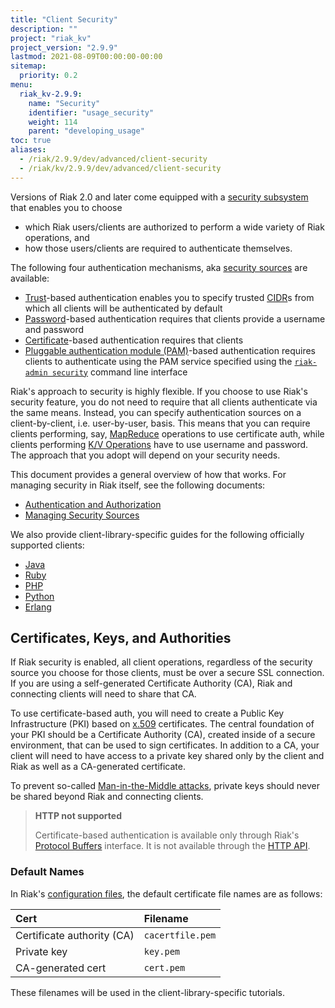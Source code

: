```yaml
---
title: "Client Security"
description: ""
project: "riak_kv"
project_version: "2.9.9"
lastmod: 2021-08-09T00:00:00-00:00
sitemap:
  priority: 0.2
menu:
  riak_kv-2.9.9:
    name: "Security"
    identifier: "usage_security"
    weight: 114
    parent: "developing_usage"
toc: true
aliases:
  - /riak/2.9.9/dev/advanced/client-security
  - /riak/kv/2.9.9/dev/advanced/client-security
---
```


Versions of Riak 2.0 and later come equipped with a [security subsystem]({{<baseurl>}}riak/kv/2.9.9/using/security/basics) that enables you to choose

* which Riak users/clients are authorized to perform a wide variety of
  Riak operations, and
* how those users/clients are required to authenticate themselves.

The following four authentication mechanisms, aka [security sources]({{<baseurl>}}riak/kv/2.9.9/using/security/managing-sources/) are available:

* [Trust]({{<baseurl>}}riak/kv/2.9.9/using/security/managing-sources/#trust-based-authentication)-based
  authentication enables you to specify trusted
  [CIDR](http://en.wikipedia.org/wiki/Classless_Inter-Domain_Routing)s
  from which all clients will be authenticated by default
* [Password]({{<baseurl>}}riak/kv/2.9.9/using/security/managing-sources/#password-based-authentication)-based authentication requires
  that clients provide a username and password
* [Certificate]({{<baseurl>}}riak/kv/2.9.9/using/security/managing-sources/#certificate-based-authentication)-based authentication
  requires that clients
* [Pluggable authentication module (PAM)]({{<baseurl>}}riak/kv/2.9.9/using/security/managing-sources/#pam-based-authentication)-based authentication requires
  clients to authenticate using the PAM service specified using the
  [`riak-admin security`]({{<baseurl>}}riak/kv/2.9.9/using/security/managing-sources/#managing-sources)
  command line interface

Riak's approach to security is highly flexible. If you choose to use
Riak's security feature, you do not need to require that all clients
authenticate via the same means. Instead, you can specify authentication
sources on a client-by-client, i.e. user-by-user, basis. This means that
you can require clients performing, say, [MapReduce]({{<baseurl>}}riak/kv/2.9.9/developing/usage/mapreduce/)
operations to use certificate auth, while clients performing [K/V Operations]({{<baseurl>}}riak/kv/2.9.9/developing/usage) have to use username and password. The approach
that you adopt will depend on your security needs.

This document provides a general overview of how that works. For
managing security in Riak itself, see the following documents:

* [Authentication and Authorization]({{<baseurl>}}riak/kv/2.9.9/using/security/basics)
* [Managing Security Sources]({{<baseurl>}}riak/kv/2.9.9/using/security/managing-sources/)

We also provide client-library-specific guides for the following
officially supported clients:

* [Java]({{<baseurl>}}riak/kv/2.9.9/developing/usage/security/java)
* [Ruby]({{<baseurl>}}riak/kv/2.9.9/developing/usage/security/ruby)
* [PHP]({{<baseurl>}}riak/kv/2.9.9/developing/usage/security/php)
* [Python]({{<baseurl>}}riak/kv/2.9.9/developing/usage/security/python)
* [Erlang]({{<baseurl>}}riak/kv/2.9.9/developing/usage/security/erlang)

## Certificates, Keys, and Authorities

If Riak security is enabled, all client operations, regardless of the
security source you choose for those clients, must be over a secure SSL
connection. If you are using a self-generated Certificate Authority
(CA), Riak and connecting clients will need to share that CA.

To use certificate-based auth, you will need to create a Public Key
Infrastructure (PKI) based on
[x.509](http://en.wikipedia.org/wiki/X.509) certificates. The central
foundation of your PKI should be a Certificate Authority (CA), created
inside of a secure environment, that can be used to sign certificates.
In addition to a CA, your client will need to have access to a private
key shared only by the client and Riak as well as a CA-generated
certificate.

To prevent so-called [Man-in-the-Middle
attacks](http://en.wikipedia.org/wiki/Man-in-the-middle_attack), private
keys should never be shared beyond Riak and connecting clients.

> **HTTP not supported**
>
> Certificate-based authentication is available only through Riak's
[Protocol Buffers]({{<baseurl>}}riak/kv/2.9.9/developing/api/protocol-buffers/) interface. It is not available through the
[HTTP API]({{<baseurl>}}riak/kv/2.9.9/developing/api/http).

### Default Names

In Riak's [configuration files]({{<baseurl>}}riak/kv/2.9.9/configuring/reference/#security), the
default certificate file names are as follows:

Cert | Filename
:----|:-------
Certificate authority (CA) | `cacertfile.pem`
Private key | `key.pem`
CA-generated cert | `cert.pem`

These filenames will be used in the client-library-specific tutorials.

